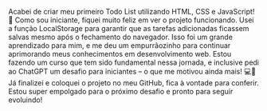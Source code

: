 Acabei de criar meu primeiro Todo List utilizando HTML, CSS e JavaScript! 🎉 Como sou iniciante, fiquei muito feliz em ver o projeto funcionando. Usei a função LocalStorage para garantir que as tarefas adicionadas ficassem salvas mesmo após o fechamento do navegador. Isso foi um grande aprendizado para mim, e me deu um empurrãozinho para continuar aprimorando meus conhecimentos em desenvolvimento web. Estou fazendo um curso que tem sido fundamental nessa jornada, e inclusive pedi ao ChatGPT um desafio para iniciantes – o que me motivou ainda mais! 💻🚀 Já finalizei e coloquei o projeto no meu GitHub, fica à vontade para conferir. Estou super empolgado para o próximo desafio e pronto para seguir evoluindo!
